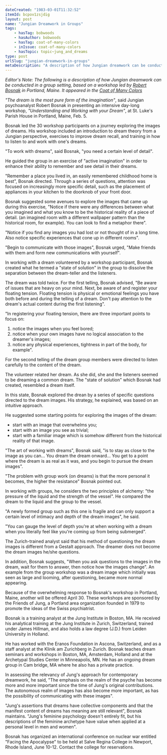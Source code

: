```yaml
---
dateCreated: "1983-03-01T11:32:52"
itemId: bcpov1zsjdig
layout: post
name: "Jungian Dreamwork in Groups"
tags:
    - hasTag: bobwoods
    - hasAuthor: bobwoods
    - hasTag: coat-of-many-colors
    - inIssue: coat-of-many-colors
    - hasTopic: topic~jung_and_dreams
type: post
urlSlug: "jungian-dreamwork-in-groups"
metaDescription: "A description of how Jungian dreamwork can be conducted in a group setting, based on a workshop led by Robert Bosnak in Portland, Maine."
---
```


<em>Editor's Note: The following is a description of how Jungian dreamwork can be conducted in a group setting, based on a workshop led by [Robert Bosnak](https://jungchicago.org/blog/speaker/bosnak-robert/) in Portland, Maine. It appeared in the <a href="../bcpov6zfsra/coat-of-many-colors">Coat of Many Colors</a></em>

_"The dream is the most pure form of the imagination"_, said Jungian psychoanalyst Robert Bosnak in presenting an intensive day-long workshop, _"Understanding and Working with your Dream"_, at St. Luke's Parish House in Portland, Maine, Feb. 5.

Bosnak led the 30 workshop participants on a journey exploring the images of dreams. His workshop included an introduction to dream theory from a Jungian perspective, exercises to improve dream recall, and training in how to listen to and work with one's dreams.

"To work with dreams", said Bosnak, "you need a certain level of detail".

He guided the group in an exercise of "active imagination" in order to enhance their ability to remember and see detail in their dreams.

"Remember a place you lived in, an easily remembered childhood home is best", Bosnak directed. Through a series of questions, attention was focused on increasingly more specific detail, such as the placement of appliances in your kitchen to the doorknob of your front door.

Bosnak suggested some avenues to explore the images that came up during this exercise, "Notice if there were any differences between what you imagined and what you know to be the historical reality of a piece of detail. (an imagined room with a different wallpaper pattern than the historical room, for example). You can look to find a metaphor there".

"Notice if you find any images you had lost or not thought of in a long time. Also notice specific experiences that cone up in different rooms".

"Begin to communicate with those images", Bosnak urged, "Make friends with them and form new communications with yourself".

In working with a dream volunteered by a workshop participant, Bosnak created what he termed a "state of solution" in the group to dissolve the separation between the dream-teller and the listeners.

The dream was told twice. For the first telling, Bosnak advised, "Be aware of issues that are heavy on your mind. Next, be aware of and register your floating tension. Floating tension is physical or emotional feelings you have both before and during the telling of a dream. Don't pay attention to the dream's actual content during the first listening".

"In registering your floating tension, there are three important points to focus on:

1. notice the images when you feel bored;
2. notice when your own images have no logical association to the dreamer's images;
3. notice any physical experiences, tightness in part of the body, for example".

For the second telling of the dream group members were directed to listen carefully to the content of the dream.

The volunteer related her dream. As she did, she and the listeners seemed to be dreaming a common dream. The "state of solution" which Bosnak had created, resembled a dream itself.

In this state, Bosnak explored the drean by a series of specific questions directed to the dream images. His strategy, he explained, was based on an intuitive approach.

He suggested some starting points for exploring the images of the dream:

-   start with an image that overwhelms you;
-   start with an image you see as trivial;
-   start with a familiar image which is somehow different from the historical reality of that image.

"The art of working with dreams", Bosnak said, "is to stay as close to the image as you can... You dream the dream onward... You get to a point where the dream is as real as it was, and you begin to pursue the dream images".

"The problem with group work (on dreams) is that the more personal it becomes, the higher the resistance" Bosnak pointed out.

In working with groups, he considers the two principles of alchemy: "the pressure of the liquid and the strength of the vessel". He compared the dream to the liquid and the group to the vessel.

"A newly formed group such as this one is fragile and can only support a certain level of intimacy and depth of the dream images", he said.

"You can gauge the level of depth you're at when working with a dream when you literally feel like you're coming up from being submerged".

The Zurich-trained analyst said that his method of questioning the dream images is different from a Gestalt approach. The dreamer does not become the dream images he/she questions.

In addition, Bosnak suggests, "When you ask questions to the images in the dream, wait for them to answer, then notice how the images change". An example from the group workshop was a dream image which initially was seen as large and looming, after questioning, became more normal appearing.

Because of the overwhelming response to Bosnak's workshop in Portland, Maine, another will be offered April 30. These workshops are sponsored by the Friends of Jung, a Portland area organization founded in 1979 to promote the ideas of the Swiss psychiatrist.

Bosnak is a training analyst at the Jung Institute in Boston, MA. He received his analytical training at the Jung Institute in Zurich, Switzerland, trained under James Hillman, and also holds a law degree (J.D.) from Leiden University in Holland.

He has worked with the Eranos Foundation in Ascona, Switzerland, and as a staff analyst at the Klinik am Zurichberg in Zurich. Bosnak teaches dream seminars and workshops in Boston, MA,
Amsterdam, Holland and at the Archetypal Studies Center in Minneapolis, MN. He has an ongoing dream group in Cam bridge, MA where he also has a private practice.

In assessing the relevancy of Jung's approach for contemporary dreamwork, he said, "The emphasis on the realm of the psyche has become more and more important since the time of Jung's original contributions. The autonomous realm of images has also become more important, as has the possibility of communicating with these images".

"Jung's assertions that dreams have collective components and that the manifest content of dreams has meaning are still relevant", Bosnak maintains. "Jung's feminine psychology doesn't entirely fit, but his descriptions of the feminine archetype have value when applied at a personal level in men and women".

Bosnak has organized an international conference on nuclear war entitled "Facing the Apocalypse" to be held at Salve Regina College in Newport, Rhode Island, June 10-12. Contact the college for reservations.
